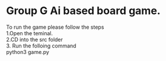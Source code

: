 # Group G Ai based board game.

To run the game please follow the steps <br />
1.Open the teminal. <br />
2.CD into the src folder <br />
3. Run the folloing command <br />
    python3 game.py
